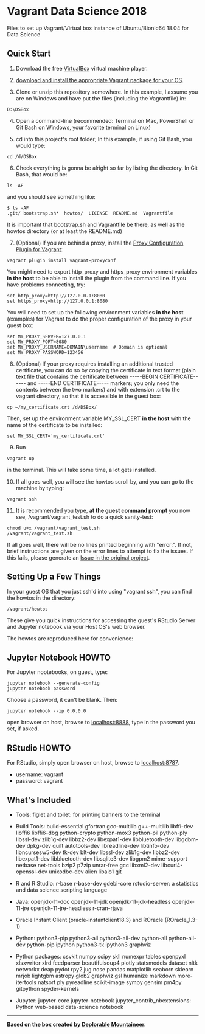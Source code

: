 # Vagrant Data Science 2018

Files to set up Vagrant/Virtual box instance of Ubuntu/Bionic64 18.04 for Data Science

## Quick Start

1. Download the free [VirtualBox](https://www.virtualbox.org/) virtual machine player.

2. [download and install the appropriate Vagrant package for your OS](https://www.vagrantup.com/downloads.html).

3.  Clone or unzip this repository somewhere.  In this example, I assume you are on Windows and have put the files (including the Vagrantfile) in:

```
D:\DSBox
```

4. Open a command-line (recommended: Terminal on Mac, PowerShell or Git Bash on Windows, your favorite terminal on Linux)

5. cd into this project's root folder; In this example, if using Git Bash, you would type:

```
cd /d/DSBox
```

6. Check everything is gonna be alright so far by listing the directory.  In Git Bash, that would be:

```
ls -AF
```

and you should see something like:

```
$ ls -AF
.git/ bootstrap.sh*  howtos/  LICENSE  README.md  Vagrantfile
```

It is important that bootstrap.sh and Vagrantfile be there, as well as the howtos directory (or at least the README.md)

7. (Optional) If you are behind a proxy, install the [Proxy Configuration Plugin for Vagrant](https://github.com/tmatilai/vagrant-proxyconf):

```
vagrant plugin install vagrant-proxyconf
```

You might need to export http_proxy and https_proxy environment variables **in the host** to be able to install the plugin from the command line. If you have problems connecting, try:

```
set http_proxy=http://127.0.0.1:8080
set https_proxy=http://127.0.0.1:8080
```

You will need to set up the following environment variables **in the host** (examples) for Vagrant to do the proper configuration of the proxy in your guest box:

```
set MY_PROXY_SERVER=127.0.0.1
set MY_PROXY_PORT=8080
set MY_PROXY_USERNAME=DOMAIN\username  # Domain is optional
set MY_PROXY_PASSWORD=123456
```

8. (Optional) If your proxy requires installing an additional trusted certificate, you can do so by copying the certificate in text format (plain text file that contains the certificate between -----BEGIN CERTIFICATE------ and -----END CERTIFICATE----- markers; you only need the contents between the two markers) and with extension .crt to the vagrant directory, so that it is accessible in the guest box:

```
cp ~/my_certificate.crt /d/DSBox/
```

Then, set up the environment variable MY_SSL_CERT **in the host** with the name of the certificate to be installed:

```
set MY_SSL_CERT='my_certificate.crt' 
```	

9. Run 

```
vagrant up
```
    
in the terminal.  This will take some time, a lot gets installed.

10. If all goes well, you will see the howtos scroll by, and you can go to the machine by typing:

```
vagrant ssh
```
    
11. It is recommended you type, **at the guest command prompt** you now see, /vagrant/vagrant_test.sh to do a quick sanity-test:

```
chmod u+x /vagrant/vagrant_test.sh
/vagrant/vagrant_test.sh
```

If all goes well, there will be no lines printed beginning with "error:".  If not, brief instructions are given on the error lines to attempt to fix the issues.  If this fails, please generate an [Issue in the original project](https://github.com/Deplorable-Mountaineer/VagrantDataScience2018/issues).

## Setting Up a Few Things

In your guest OS that you just ssh'd into using "vagrant ssh", you can find the howtos in the directory:

```
/vagrant/howtos
```

These give you quick instructions for accessing the guest's RStudio Server and Jupyter notebook via your Host OS's web browser.

The howtos are reproduced here for convenience:


## Jupyter Notebook HOWTO

For Jupyter nootebooks, on guest, type:

```
jupyter notebook --generate-config
jupyter notebook password
```

Choose a password, it can't be blank. Then:

```
jupyter notebook --ip 0.0.0.0
```

open browser on host, browse to [localhost:8888](http://localhost:8888), type in the password you set, if asked.

## RStudio HOWTO

For RStudio, simply open browser on host, browse to [localhost:8787](http://localhost:8787).

- username: vagrant
- password: vagrant



## What's Included

* Tools: figlet and toilet: for printing banners to the terminal

* Build Tools: build-essential gfortran gcc-multilib g++-multilib libffi-dev libffi6 libffi6-dbg python-crypto python-mox3 python-pil python-ply libssl-dev zlib1g-dev libbz2-dev libexpat1-dev libbluetooth-dev libgdbm-dev dpkg-dev quilt autotools-dev libreadline-dev libtinfo-dev libncursesw5-dev tk-dev blt-dev libssl-dev zlib1g-dev libbz2-dev libexpat1-dev libbluetooth-dev libsqlite3-dev libgpm2 mime-support netbase net-tools bzip2 p7zip unrar-free gcc libxml2-dev libcurl4-openssl-dev unixodbc-dev alien libaio1 git

* R and R Studio: r-base r-base-dev gdebi-core rstudio-server: a statistics and data science scripting language

* Java: openjdk-11-doc openjdk-11-jdk openjdk-11-jdk-headless openjdk-11-jre openjdk-11-jre-headless r-cran-rjava

* Oracle Instant Client (oracle-instantclient18.3) and ROracle (ROracle_1.3-1)

* Python: python3-pip python3-all python3-all-dev python-all python-all-dev python-pip ipython python3-tk ipython3 graphviz

* Python packages: csvkit numpy scipy skll numexpr tables openpyxl xlsxwriter xlrd feedparser beautifulsoup4 plotly statsmodels dataset nltk networkx deap pydot rpy2 jug nose pandas matplotlib seaborn sklearn mrjob lightgbm astropy glob2 graphviz gsl humanize markdown more-itertools natsort ply pyreadline scikit-image sympy gensim pm4py gitpython spyder-kernels 

* Jupyter: jupyter-core jupyter-notebook jupyter_contrib_nbextensions: Python web-based data-science notebook

----

**Based on the box created by [Deplorable Mountaineer](https://www.deplorablemountaineer.com).**
